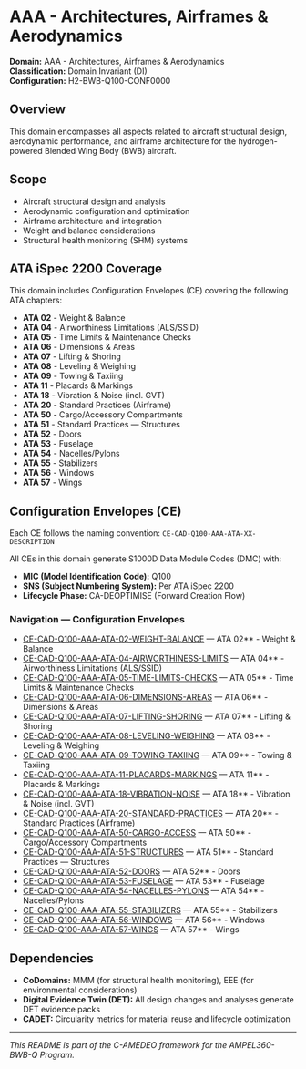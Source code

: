 # AAA - Architectures, Airframes & Aerodynamics

**Domain:** AAA - Architectures, Airframes & Aerodynamics  
**Classification:** Domain Invariant (DI)  
**Configuration:** H2-BWB-Q100-CONF0000  

## Overview

This domain encompasses all aspects related to aircraft structural design, aerodynamic performance, and airframe architecture for the hydrogen-powered Blended Wing Body (BWB) aircraft.

## Scope

- Aircraft structural design and analysis
- Aerodynamic configuration and optimization
- Airframe architecture and integration
- Weight and balance considerations
- Structural health monitoring (SHM) systems

## ATA iSpec 2200 Coverage

This domain includes Configuration Envelopes (CE) covering the following ATA chapters:

- **ATA 02** - Weight & Balance
- **ATA 04** - Airworthiness Limitations (ALS/SSID)
- **ATA 05** - Time Limits & Maintenance Checks
- **ATA 06** - Dimensions & Areas
- **ATA 07** - Lifting & Shoring
- **ATA 08** - Leveling & Weighing
- **ATA 09** - Towing & Taxiing
- **ATA 11** - Placards & Markings
- **ATA 18** - Vibration & Noise (incl. GVT)
- **ATA 20** - Standard Practices (Airframe)
- **ATA 50** - Cargo/Accessory Compartments
- **ATA 51** - Standard Practices — Structures
- **ATA 52** - Doors
- **ATA 53** - Fuselage
- **ATA 54** - Nacelles/Pylons
- **ATA 55** - Stabilizers
- **ATA 56** - Windows
- **ATA 57** - Wings

## Configuration Envelopes (CE)

Each CE follows the naming convention: `CE-CAD-Q100-AAA-ATA-XX-DESCRIPTION`

All CEs in this domain generate S1000D Data Module Codes (DMC) with:
- **MIC (Model Identification Code):** Q100
- **SNS (Subject Numbering System):** Per ATA iSpec 2200
- **Lifecycle Phase:** CA-DEOPTIMISE (Forward Creation Flow)

### Navigation — Configuration Envelopes

* [CE-CAD-Q100-AAA-ATA-02-WEIGHT-BALANCE](https://github.com/Robbbo-T/Robbbo-T/tree/main/C-AMEDEO-FRAMEWORK/CA-DEOPTIMISE/CAD-DESIGN/H2-BWB-Q100-CONF0000/AAA-ARCHITECTURES_AIRFRAMES_AERODYNAMICS/CE-CAD-Q100-AAA-ATA-02-WEIGHT-BALANCE) — ATA 02** - Weight & Balance
* [CE-CAD-Q100-AAA-ATA-04-AIRWORTHINESS-LIMITS](https://github.com/Robbbo-T/Robbbo-T/tree/main/C-AMEDEO-FRAMEWORK/CA-DEOPTIMISE/CAD-DESIGN/H2-BWB-Q100-CONF0000/AAA-ARCHITECTURES_AIRFRAMES_AERODYNAMICS/CE-CAD-Q100-AAA-ATA-04-AIRWORTHINESS-LIMITS) — ATA 04** - Airworthiness Limitations (ALS/SSID)
* [CE-CAD-Q100-AAA-ATA-05-TIME-LIMITS-CHECKS](https://github.com/Robbbo-T/Robbbo-T/tree/main/C-AMEDEO-FRAMEWORK/CA-DEOPTIMISE/CAD-DESIGN/H2-BWB-Q100-CONF0000/AAA-ARCHITECTURES_AIRFRAMES_AERODYNAMICS/CE-CAD-Q100-AAA-ATA-05-TIME-LIMITS-CHECKS) — ATA 05** - Time Limits & Maintenance Checks
* [CE-CAD-Q100-AAA-ATA-06-DIMENSIONS-AREAS](https://github.com/Robbbo-T/Robbbo-T/tree/main/C-AMEDEO-FRAMEWORK/CA-DEOPTIMISE/CAD-DESIGN/H2-BWB-Q100-CONF0000/AAA-ARCHITECTURES_AIRFRAMES_AERODYNAMICS/CE-CAD-Q100-AAA-ATA-06-DIMENSIONS-AREAS) — ATA 06** - Dimensions & Areas
* [CE-CAD-Q100-AAA-ATA-07-LIFTING-SHORING](https://github.com/Robbbo-T/Robbbo-T/tree/main/C-AMEDEO-FRAMEWORK/CA-DEOPTIMISE/CAD-DESIGN/H2-BWB-Q100-CONF0000/AAA-ARCHITECTURES_AIRFRAMES_AERODYNAMICS/CE-CAD-Q100-AAA-ATA-07-LIFTING-SHORING) — ATA 07** - Lifting & Shoring
* [CE-CAD-Q100-AAA-ATA-08-LEVELING-WEIGHING](https://github.com/Robbbo-T/Robbbo-T/tree/main/C-AMEDEO-FRAMEWORK/CA-DEOPTIMISE/CAD-DESIGN/H2-BWB-Q100-CONF0000/AAA-ARCHITECTURES_AIRFRAMES_AERODYNAMICS/CE-CAD-Q100-AAA-ATA-08-LEVELING-WEIGHING) — ATA 08** - Leveling & Weighing
* [CE-CAD-Q100-AAA-ATA-09-TOWING-TAXIING](https://github.com/Robbbo-T/Robbbo-T/tree/main/C-AMEDEO-FRAMEWORK/CA-DEOPTIMISE/CAD-DESIGN/H2-BWB-Q100-CONF0000/AAA-ARCHITECTURES_AIRFRAMES_AERODYNAMICS/CE-CAD-Q100-AAA-ATA-09-TOWING-TAXIING) — ATA 09** - Towing & Taxiing
* [CE-CAD-Q100-AAA-ATA-11-PLACARDS-MARKINGS](https://github.com/Robbbo-T/Robbbo-T/tree/main/C-AMEDEO-FRAMEWORK/CA-DEOPTIMISE/CAD-DESIGN/H2-BWB-Q100-CONF0000/AAA-ARCHITECTURES_AIRFRAMES_AERODYNAMICS/CE-CAD-Q100-AAA-ATA-11-PLACARDS-MARKINGS) — ATA 11** - Placards & Markings
* [CE-CAD-Q100-AAA-ATA-18-VIBRATION-NOISE](https://github.com/Robbbo-T/Robbbo-T/tree/main/C-AMEDEO-FRAMEWORK/CA-DEOPTIMISE/CAD-DESIGN/H2-BWB-Q100-CONF0000/AAA-ARCHITECTURES_AIRFRAMES_AERODYNAMICS/CE-CAD-Q100-AAA-ATA-18-VIBRATION-NOISE) — ATA 18** - Vibration & Noise (incl. GVT)
* [CE-CAD-Q100-AAA-ATA-20-STANDARD-PRACTICES](https://github.com/Robbbo-T/Robbbo-T/tree/main/C-AMEDEO-FRAMEWORK/CA-DEOPTIMISE/CAD-DESIGN/H2-BWB-Q100-CONF0000/AAA-ARCHITECTURES_AIRFRAMES_AERODYNAMICS/CE-CAD-Q100-AAA-ATA-20-STANDARD-PRACTICES) — ATA 20** - Standard Practices (Airframe)
* [CE-CAD-Q100-AAA-ATA-50-CARGO-ACCESS](https://github.com/Robbbo-T/Robbbo-T/tree/main/C-AMEDEO-FRAMEWORK/CA-DEOPTIMISE/CAD-DESIGN/H2-BWB-Q100-CONF0000/AAA-ARCHITECTURES_AIRFRAMES_AERODYNAMICS/CE-CAD-Q100-AAA-ATA-50-CARGO-ACCESS) — ATA 50** - Cargo/Accessory Compartments
* [CE-CAD-Q100-AAA-ATA-51-STRUCTURES](https://github.com/Robbbo-T/Robbbo-T/tree/main/C-AMEDEO-FRAMEWORK/CA-DEOPTIMISE/CAD-DESIGN/H2-BWB-Q100-CONF0000/AAA-ARCHITECTURES_AIRFRAMES_AERODYNAMICS/CE-CAD-Q100-AAA-ATA-51-STRUCTURES) — ATA 51** - Standard Practices — Structures
* [CE-CAD-Q100-AAA-ATA-52-DOORS](https://github.com/Robbbo-T/Robbbo-T/tree/main/C-AMEDEO-FRAMEWORK/CA-DEOPTIMISE/CAD-DESIGN/H2-BWB-Q100-CONF0000/AAA-ARCHITECTURES_AIRFRAMES_AERODYNAMICS/CE-CAD-Q100-AAA-ATA-52-DOORS) — ATA 52** - Doors
* [CE-CAD-Q100-AAA-ATA-53-FUSELAGE](https://github.com/Robbbo-T/Robbbo-T/tree/main/C-AMEDEO-FRAMEWORK/CA-DEOPTIMISE/CAD-DESIGN/H2-BWB-Q100-CONF0000/AAA-ARCHITECTURES_AIRFRAMES_AERODYNAMICS/CE-CAD-Q100-AAA-ATA-53-FUSELAGE) — ATA 53** - Fuselage
* [CE-CAD-Q100-AAA-ATA-54-NACELLES-PYLONS](https://github.com/Robbbo-T/Robbbo-T/tree/main/C-AMEDEO-FRAMEWORK/CA-DEOPTIMISE/CAD-DESIGN/H2-BWB-Q100-CONF0000/AAA-ARCHITECTURES_AIRFRAMES_AERODYNAMICS/CE-CAD-Q100-AAA-ATA-54-NACELLES-PYLONS) — ATA 54** - Nacelles/Pylons
* [CE-CAD-Q100-AAA-ATA-55-STABILIZERS](https://github.com/Robbbo-T/Robbbo-T/tree/main/C-AMEDEO-FRAMEWORK/CA-DEOPTIMISE/CAD-DESIGN/H2-BWB-Q100-CONF0000/AAA-ARCHITECTURES_AIRFRAMES_AERODYNAMICS/CE-CAD-Q100-AAA-ATA-55-STABILIZERS) — ATA 55** - Stabilizers
* [CE-CAD-Q100-AAA-ATA-56-WINDOWS](https://github.com/Robbbo-T/Robbbo-T/tree/main/C-AMEDEO-FRAMEWORK/CA-DEOPTIMISE/CAD-DESIGN/H2-BWB-Q100-CONF0000/AAA-ARCHITECTURES_AIRFRAMES_AERODYNAMICS/CE-CAD-Q100-AAA-ATA-56-WINDOWS) — ATA 56** - Windows
* [CE-CAD-Q100-AAA-ATA-57-WINGS](https://github.com/Robbbo-T/Robbbo-T/tree/main/C-AMEDEO-FRAMEWORK/CA-DEOPTIMISE/CAD-DESIGN/H2-BWB-Q100-CONF0000/AAA-ARCHITECTURES_AIRFRAMES_AERODYNAMICS/CE-CAD-Q100-AAA-ATA-57-WINGS) — ATA 57** - Wings


## Dependencies

- **CoDomains:** MMM (for structural health monitoring), EEE (for environmental considerations)
- **Digital Evidence Twin (DET):** All design changes and analyses generate DET evidence packs
- **CADET:** Circularity metrics for material reuse and lifecycle optimization

---

*This README is part of the C-AMEDEO framework for the AMPEL360-BWB-Q Program.*
